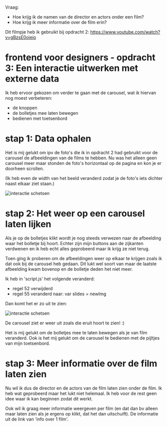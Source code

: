 Vraag:
- Hoe krijg ik de namen van de director en actors onder een film?
- Hoe krijg ik meer informatie over de film erin?

Dit filmpje heb ik gebruikt bij opdracht 2:
https://www.youtube.com/watch?v=gBzsE0oieio

# frontend voor designers - opdracht 3: Een interactie uitwerken met externe data

Ik heb ervoor gekozen om verder te gaan met de carousel, wat ik hiervan nog moest verbeteren:
- de knoppen
- de bolletjes mee laten bewegen
- bedienen met toetsenbord

# stap 1: Data ophalen
Het is mij gelukt om ipv de foto's die ik in opdracht 2 had gebruikt voor de carousel de afbeeldingen van de films te hebben. Nu was het alleen geen carousel meer maar stonden de foto's horizontaal op de pagina en kon je er doorheen scrollen. 

(Ik heb even de width van het beeld veranderd zodat je de foto's iets dichter naast elkaar ziet staan.)

![interactie schetsen](https://github.com/lidwien1/frontend-voor-designers-1920/blob/master/opdracht3/iteratie/screen1.jpg)


# stap 2: Het weer op een carousel laten lijken
Als je op de bolletjes klikt wordt je nog steeds verwezen naar de afbeelding waar het bolletje bij hoort. Echter zijn mijn buttons aan de zijkanten verdwenen en ik heb echt alles geprobeerd maar ik krijg ze niet terug. 

Toen ging ik proberen om de afbeeldingen weer op elkaar te krijgen zoals ik dat ook bij de carousel heb gedaan. Dit lukt wel soort van maar de laatste afbeelding kwam bovenop en de bolletje deden het niet meer.

Ik heb in 'script.js' het volgende veranderd:
- regel 52 verwijderd
- regel 55 veranderd naar: var slides = newImg

Dan komt het er zo uit te zien:

![interactie schetsen](https://github.com/lidwien1/frontend-voor-designers-1920/blob/master/opdracht3/iteratie/screen2.jpg)

De carousel ziet er weer uit zoals die eruit hoort te zien! :) 

Het is mij gelukt om de bolletjes mee te laten bewegen als je van film veranderd. Ook is het mij gelukt om de carousel te bedienen met de pijltjes van mijn toetsenbord. 

# stap 3: Meer informatie over de film laten zien
Nu wil ik dus de director en de actors van de film laten zien onder de film. Ik heb wat geprobeerd maar het lukt niet helemaal. Ik heb voor de rest geen idee waar ik kan beginnen zodat dit werkt.

Ook wil ik graag meer informatie weergeven per film (en dat dan bv alleen maar laten zien als je ergens op klikt, dat het dan uitschuift). De informatie uit de link van 'info over 1 film'.
